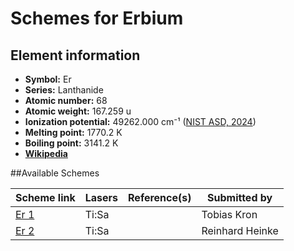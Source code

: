 # Schemes for Erbium

## Element information

- **Symbol:** Er
- **Series:** Lanthanide
- **Atomic number:** 68
- **Atomic weight:** 167.259 u
- **Ionization potential:**  49262.000 cm⁻¹ ([NIST ASD, 2024](https://www.nist.gov/pml/atomic-spectra-database))
- **Melting point:** 1770.2 K
- **Boiling point:** 3141.2 K
- [**Wikipedia**](https://en.wikipedia.org/wiki/Erbium)

##Available Schemes

|       Scheme link       | Lasers | Reference(s) |  Submitted by   |
| ----------------------- | ------ | ------------ | --------------- |
| [Er 1](../er/er-001.md) | Ti:Sa  |              | Tobias Kron     |
| [Er 2](../er/er-002.md) | Ti:Sa  |              | Reinhard Heinke |
